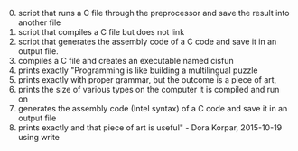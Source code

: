 0.  script that runs a C file through the preprocessor and save the result into another file
1. script that compiles a C file but does not link
2. script that generates the assembly code of a C code and save it in an output file.
3. compiles a C file and creates an executable named cisfun
4.  prints exactly "Programming is like building a multilingual puzzle
5. prints exactly with proper grammar, but the outcome is a piece of art,
6.  prints the size of various types on the computer it is compiled and run on
7. generates the assembly code (Intel syntax) of a C code and save it in an output file
8.  prints exactly and that piece of art is useful" - Dora Korpar, 2015-10-19 using write
